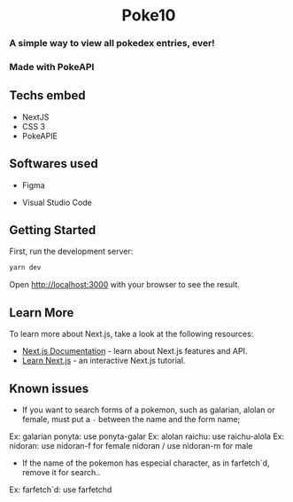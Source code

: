 <h1 align="center">Poke10</h1>

### A simple way to view all pokedex entries, ever!

### Made with PokeAPI

## Techs embed

- NextJS
- CSS 3
- PokeAPIE

## Softwares used

- Figma

- Visual Studio Code

## Getting Started

First, run the development server:

```bash
yarn dev
```

Open [http://localhost:3000](http://localhost:3000) with your browser to see the result.

## Learn More

To learn more about Next.js, take a look at the following resources:

- [Next.js Documentation](https://nextjs.org/docs) - learn about Next.js features and API.
- [Learn Next.js](https://nextjs.org/learn) - an interactive Next.js tutorial.

## Known issues

- If you want to search forms of a pokemon, such as galarian, alolan or female, must put a `-` between the name and the form name;

Ex: galarian ponyta: use ponyta-galar
Ex: alolan raichu: use raichu-alola
Ex: nidoran: use nidoran-f for female nidoran / use nidoran-m for male 

- If the name of the pokemon has especial character, as in farfetch`d, remove it for search..

Ex: farfetch`d: use farfetchd
